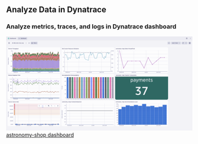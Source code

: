 ## Analyze Data in Dynatrace

### Analyze metrics, traces, and logs in Dynatrace dashboard
![astronomy-shop dashboard](../../../assets/images/01-dt_astronomy_shop_dashboard.png)
[astronomy-shop dashboard](https://github.com/popecruzdt/dt-k8s-otel-o11y-cap/blob/code-spaces/dt-k8s-otel-o11y-cap_dt_dashboard.json)